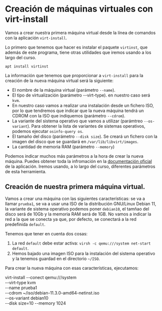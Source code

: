 # Creación de máquinas virtuales con virt-install

Vamos a crear nuestra primera máquina virtual desde la línea de comandos con la aplicación `virt-install`.

Lo primero que tenemos que hacer es instalar el paquete `virtinst`, que además de este programa, tiene otras utilidades que iremos usando a los largo del curso.

```
apt install virtinst
```

La información que tenemos que proporcionar a `virt-install` para la creación de la nueva máquina virtual será la siguiente:

* El nombre de la máquina virtual (parámetro `--name`).
* El tipo de virtualización (parámetro --virt-type). en nuestro caso será `kvm`.
* En nuestro caso vamos a realizar una instalación desde un fichero ISO, por lo que tendremos que indicar que la nueva máquina tendrá un CDROM con la ISO que indiquemos (parámetro `--cdrom`).
* La variante del sistema operativo que vamos a utilizar (parámtreo `--os-variant`). Para obtener la lista de variantes de sistemas operativos, podemos ejecutar `osinfo-query os`. 
* El tamaño del disco (parámetro `--disk size`). Se creará un fichero con la imagen del disco que se guardará en `/var/lib/libvirt/images`.
* La cantidad de memoria RAM (parámetro `--memory`)

Podemos indicar muchos más parámetros a la hora de crear la nueva máquina. Puedes obtener toda la infromación en la [documentación oficial](https://linux.die.net/man/1/virt-install) de la aplicación. Iremos usando, a lo largo del curso, diferentes parámetros de esta herramienta.

## Creación de nuestra primera máquina virtual.

Vamos a crear una máquina con las siguientes características: se va a llamar `prueba1`, se va a usar una ISO de la distribución GNU/Linux Debian 11, la variante de sistema operativo podemos poner `debian10`, el tamñao del disco será de 10Gb y la memoria RAM será de 1GB. No vamos a indicar la red a la que se conecta ya que, por defecto, se conectará a la red predefinida `default`.

Tenemos que tener en cuenta dos cosas:

1. La red `default` debe estar activa: `virsh -c qemu:///system net-start default`.
2. Hemos bajado una imagen ISO para la instalación del sistema operativo y la tenemos guardad en el directorio `~/ISO`.

Para crear la nueva máquina con esas características, ejecutamos:

virt-install --conect qemu:///system \
			 --virt-type kvm \
			 --name prueba1 \
			 --cdrom ~/iso/debian-11.3.0-amd64-netinst.iso \
			 --os-variant debian10 \
			 --disk size=10 
			 --memory 1024
			 
		
